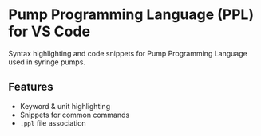 # Pump Programming Language (PPL) for VS Code

Syntax highlighting and code snippets for Pump Programming Language used in syringe pumps.

## Features

- Keyword & unit highlighting
- Snippets for common commands
- `.ppl` file association
